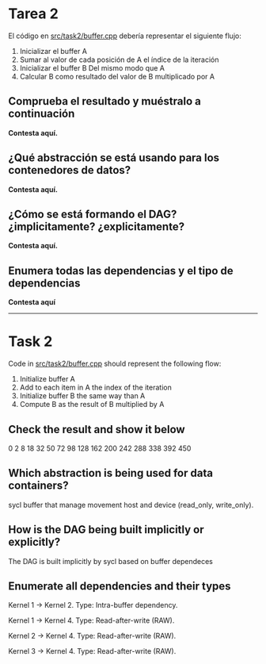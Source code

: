 # Tarea 2
El código en [src/task2/buffer.cpp](../../src/task2/buffer.cpp) debería representar el siguiente flujo:
1. Inicializar el buffer A
2. Sumar al valor de cada posición de A el índice de la iteración
3. Inicializar el buffer B Del mismo modo que A
4. Calcular B como resultado del valor de B multiplicado por A

## Comprueba el resultado y muéstralo a continuación
**Contesta aquí.**

## ¿Qué abstracción se está usando para los contenedores de datos?
**Contesta aquí.**

## ¿Cómo se está formando el DAG? ¿implicitamente? ¿explicitamente?
**Contesta aquí.**

## Enumera todas las dependencias y el tipo de dependencias
**Contesta aquí**

----

# Task 2
Code in [src/task2/buffer.cpp](../../src/task2/buffer.cpp) should represent the following flow:
1. Initialize buffer A
2. Add to each item in A the index of the iteration
3. Initialize buffer B the same way than A
4. Compute B as the result of B multiplied by A

## Check the result and show it below
0
2
8
18
32
50
72
98
128
162
200
242
288
338
392
450

## Which abstraction is being used for data containers?
sycl buffer that manage movement host and device (read_only, write_only).

## How is the DAG being built implicitly or explicitly?
The DAG is built implicitly by sycl based on buffer dependeces

## Enumerate all dependencies and their types
Kernel 1 → Kernel 2.
Type: Intra-buffer dependency.


Kernel 1 → Kernel 4.
Type: Read-after-write (RAW).


Kernel 2 → Kernel 4.
Type: Read-after-write (RAW).

Kernel 3 → Kernel 4.
Type: Read-after-write (RAW).
